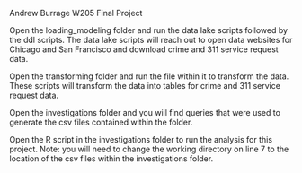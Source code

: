 Andrew Burrage
W205 Final Project

Open the loading_modeling folder and run the data lake scripts followed by the ddl scripts. The data lake scripts will reach out to open data websites for Chicago and San Francisco and download crime and 311 service request data.

Open the transforming folder and run the file within it to transform the data. These scripts will transform the data into tables for crime and 311 service request data.

Open the investigations folder and you will find queries that were used to generate the csv files contained within the folder.

Open the R script in the investigations folder to run the analysis for this project. Note: you will need to change the working directory on line 7 to the location of the csv files within the investigations folder.
